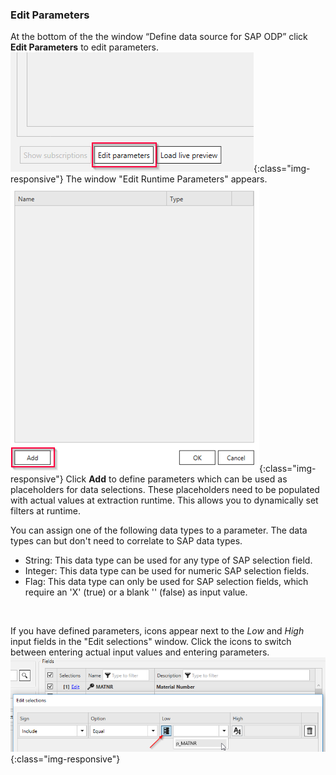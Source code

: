 ### Edit Parameters <br/>
At the bottom of the the window “Define data source for SAP ODP” click **Edit Parameters** to edit parameters. <br/>
![ODP Edit parameters](/img/content/odp/odp-settings-edit-parameters1.png){:class="img-responsive"}
The window "Edit Runtime Parameters" appears.
![ODP Add parameters](/img/content/odp/odp-settings-add-parameters.png){:class="img-responsive"}
Click **Add** to define parameters which can be used as placeholders for data selections. These placeholders need to be populated with actual values at extraction runtime.
This allows you to dynamically set filters at runtime.

You can assign one of the following data types to a parameter. The data types can but don't need to correlate to SAP data types. 
- String: This data type can be used for any type of SAP selection field.
- Integer: This data type can be used for numeric SAP selection fields.
- Flag: This data type can only be used for SAP selection fields, which require an 'X'&nbsp;(true) or a blank ''&nbsp;(false) as input value.
<br>

If you have defined parameters, icons appear next to the *Low* and *High* input fields in the "Edit selections" window. 
Click the icons to switch between entering actual input values and entering parameters.
<br>
![ODP Selection With Parameters](/img/content/odp/odp-selection-with-parameters.png){:class="img-responsive"}
